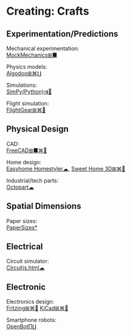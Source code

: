 # Creating: Crafts

## Experimentation/Predictions

Mechanical experimentation:  
[MockMechanics⊞■](https://mockmechanics.com/)

Physics models:  
[Algodoo⊞⌘∐](http://www.algodoo.com/)

Simulations:  
[SimPy(Python)⇉🐧](https://pypi.org/project/simpy/)

Flight simulation:  
[FlightGear⊞⌘🐧](https://www.flightgear.org/)

## Physical Design

CAD:  
[FreeCAD⊞■⌘🐧](https://www.freecadweb.org/)

Home design:  
[Easyhome Homestyler☁](https://www.homestyler.com),
[Sweet Home 3D⊞⌘🐧](http://www.sweethome3d.com/)

Industrial/tech parts:  
[Octopart☁](https://octopart.com/)

## Spatial Dimensions

Paper sizes:  
[PaperSizes*](https://papersizes.io/)

## Electrical

Circuit simulator:  
[Circuitjs.html☁](https://www.falstad.com/circuit/circuitjs.html)

## Electronic

Electronics design:  
[Fritzing⊞⌘🐧](https://fritzing.org/)
[KiCad⊞⌘🐧](https://www.kicad.org/)

Smartphone robots:  
[OpenBot∏∐](https://www.openbot.org/)
